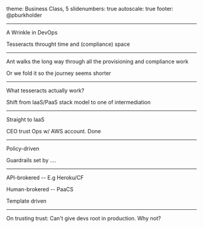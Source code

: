 theme: Business Class, 5
slidenumbers: true
autoscale: true
footer: @pburkholder

---

A Wrinkle in DevOps

Tesseracts throught time and (compliance) space


---

Ant walks the long way through all the provisioning and compliance work

Or we fold it so the journey seems shorter

---

What tesseracts actually work?

Shift from IaaS/PaaS stack model to one of intermediation

---

Straight to IaaS

CEO trust Ops w/ AWS account. Done

---

Policy-driven

Guardrails set by ....

---

API-brokered -- E.g Heroku/CF

Human-brokered -- PaaCS

Template driven

---

On trusting trust: Can't give devs root in production. Why not?

